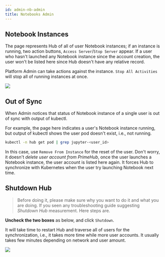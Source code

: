 ```yaml
---
id: admin-nb-admin
title: Notebooks Admin
---
```



## Notebook Instances

The page represents Hub of all of user Notebook instances; if an instance is running, two action buttons, `Access Server`/`Stop Server` appear. If a user who hasn't launched any Notebook instance since the account creation, the user won't be listed here since Hub doesn't have any relative record.

Platform Admin can take actions against the instance. `Stop All Activities` will stop all of running instances at once.

![](assets/v310-nb-admin-list.png)

## Out of Sync

When Admin notices that status of Notebook instance of a single user is out of sync with output of kubectl.

For example, the page here indicates a user's Notebook instance running, but output of kubectl shows the user pod doesn't exist, i.e., not running.

```bash
kubectl -n hub get pod | grep jupyter-<user_id>
```

In this case, use `Remove From Instance` for the reset of the user. Don't worry, it doesn't *delete user account from PrimeHub*, once the user launches a Notebook instance, the user account is listed here again. It forces Hub to synchronize with Kubernetes  when the user try launching Notebook next time.



## Shutdown Hub

>Before doing it, please make sure why you want to do it and what you are doing.
>If you seen any troubleshooting guide suggesting *Shutdown Hub* measurement. Here steps are.

**Uncheck the two boxes** as below, and click `Shutdown`.

It will take time to restart Hub and traverse all of users for the synchronization, i.e., it takes more time while more user accounts. It usually takes few minutes depending on network and user amount.

![](assets/nb-admin-shutdown.png)
